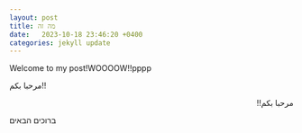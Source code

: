 ```yaml
---
layout: post
title: מה זה
date:   2023-10-18 23:46:20 +0400
categories: jekyll update
---
```

Welcome to my post!WOOOOW!!pppp

مرحبا بكم!!

<div dir="rtl">
مرحبا بكم!!
</div>

ברוכים הבאים